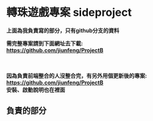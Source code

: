 # 轉珠遊戲專案 sideproject
<b>上面為我負責寫的部分，只有github分支的資料

需完整專案請到下面網址去下載:<br>
https://github.com/jiunfeng/ProjectB

<br><br>
因為負責前端整合的人沒整合完，有另外用個更新後的專案:<br>
https://github.com/jiunfeng/ProjectB <br>
安裝、啟動說明也在裡面



## 負責的部分




